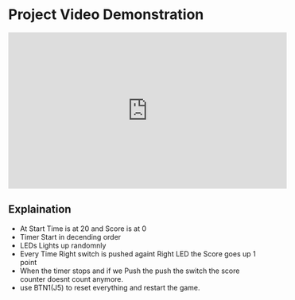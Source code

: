 # Project Video Demonstration

<iframe width="560" height="315" src="https://www.youtube.com/embed/pYrp-NqS280" title="YouTube video player" frameborder="0" allow="accelerometer; autoplay; clipboard-write; encrypted-media; gyroscope; picture-in-picture" allowfullscreen></iframe>


## Explaination

-  At Start Time is at 20 and Score is at 0
-  Timer Start in decending order
-  LEDs Lights up randomnly
-  Every Time Right switch is pushed againt Right LED the Score goes up 1 point
-  When the timer stops and if we Push the push the switch the score counter doesnt count anymore.
-  use BTN1(J5) to reset everything and restart the game.

